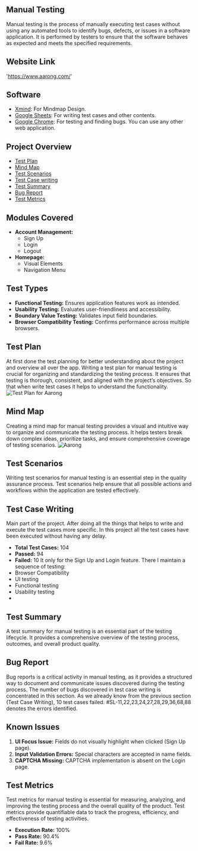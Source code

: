 ## Manual Testing
Manual testing is the process of manually executing test cases without using any automated tools to identify bugs, defects, or issues in a software application. It is performed by testers to ensure that the software behaves as expected and meets the specified requirements.

## Website Link 
'https://www.aarong.com/'

## Software
- [Xmind](https://www.xmind.net/): For Mindmap Design.
- [Google Sheets](https://workspace.google.com/products/sheets/): For writing test cases and other contents.
- [Google Chrome](https://www.google.com/chrome/): For testing and finding bugs. You can use any other web application.

## Project Overview
- [Test Plan](#test-plan)
- [Mind Map](#mind-map)
- [Test Scenarios](#test-scenarios)
- [Test Case writing](#test-case-writing)
- [Test Summary](#test-summary)
- [Bug Report](#bug-report)
- [Test Metrics](#test-metrics)

## Modules Covered
- **Account Management:**  
  - Sign Up  
  - Login  
  - Logout  
- **Homepage:**  
  - Visual Elements  
  - Navigation Menu  

## Test Types
- **Functional Testing:** Ensures application features work as intended.  
- **Usability Testing:** Evaluates user-friendliness and accessibility.  
- **Boundary Value Testing:** Validates input field boundaries.  
- **Browser Compatibility Testing:** Confirms performance across multiple browsers.

## Test Plan
At first done the test planning for better understanding about the project and overview all over the app. Writing a test plan for manual testing is crucial for organizing and standardizing the testing process. It ensures that testing is thorough, consistent, and aligned with the project’s objectives.  So that when write test cases it helps to understand the functionality.
![Test Plan for Aarong](https://github.com/user-attachments/assets/00b8e3d4-2538-449f-b88c-c7a35799fd02)

## Mind Map
Creating a mind map for manual testing provides a visual and intuitive way to organize and communicate the testing process. It helps testers break down complex ideas, prioritize tasks, and ensure comprehensive coverage of testing scenarios.
![Aarong](https://github.com/user-attachments/assets/88c5d4f5-829e-40c5-bab2-3ae343339a64)

## Test Scenarios
Writing test scenarios for manual testing is an essential step in the quality assurance process. Test scenarios help ensure that all possible actions and workflows within the application are tested effectively.

## Test Case Writing
Main part of the project. After doing all the things that helps to write and execute the test cases more specific. In this project all the test cases have been executed without having any delay. 
- **Total Test Cases:** 104  
- **Passed:** 94  
- **Failed:** 10
It only for the Sign Up and Login feature. There I maintain a sequence of testing:
- Browser Compatibility
- UI testing
- Functional testing
- Usability testing
-  
## Test Summary
A test summary for manual testing is an essential part of the testing lifecycle. It provides a comprehensive overview of the testing process, outcomes, and overall product quality.

## Bug Report
Bug reports is a critical activity in manual testing, as it provides a structured way to document and communicate issues discovered during the testing process. The number of bugs discovered in test case writing is concentrated in this section. As we already know from the previous section (Test Case Writing), 10 test cases failed. #SL-11,22,23,24,27,28,29,36,68,88 denotes the errors identified.
## Known Issues
1. **UI Focus Issue:** Fields do not visually highlight when clicked (Sign Up page).  
2. **Input Validation Errors:** Special characters are accepted in name fields.  
3. **CAPTCHA Missing:** CAPTCHA implementation is absent on the Login page.

## Test Metrics
Test metrics for manual testing is essential for measuring, analyzing, and improving the testing process and the overall quality of the product. Test metrics provide quantifiable data to track the progress, efficiency, and effectiveness of testing activities.
- **Execution Rate:** 100%  
- **Pass Rate:** 90.4%  
- **Fail Rate:** 9.6%  

